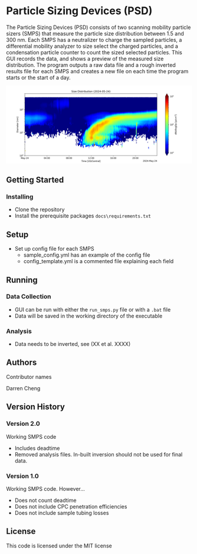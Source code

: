 # Particle Sizing Devices (PSD)
The Particle Sizing Devices (PSD) consists of two scanning mobility particle sizers (SMPS) that measure the particle size distribution between 1.5 and 300 nm. Each SMPS has a neutralizer to charge the sampled particles, a differential mobility analyzer to size select the charged particles, and a condensation particle counter to count the sized selected particles. This GUI records the data, and shows a preview of the measured size distribution. The program outputs a raw data file and a rough inverted results file for each SMPS and creates a new file on each time the program starts or the start of a day. 

![sample SMPS contour plot](docs/sample_contour.png)

## Getting Started
### Installing
* Clone the repository
* Install the prerequisite packages `docs\requirements.txt`

## Setup
* Set up config file for each SMPS
    * sample_config.yml has an example of the config file
    * config_template.yml is a commented file explaining each field

## Running
### Data Collection
* GUI can be run with either the `run_smps.py` file or with a `.bat` file
* Data will be saved in the working directory of the executable

### Analysis
* Data needs to be inverted, see (XX et al. XXXX)

## Authors
Contributor names

Darren Cheng

## Version History
### Version 2.0
Working SMPS code
* Includes deadtime
* Removed analysis files. In-built inversion should not be used for final data.

### Version 1.0
Working SMPS code. However...
* Does not count deadtime
* Does not include CPC penetration efficiencies
* Does not include sample tubing losses

## License
This code is licensed under the MIT license
